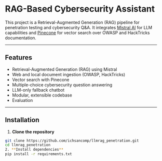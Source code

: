 #  RAG-Based Cybersecurity Assistant

This project is a Retrieval-Augmented Generation (RAG) pipeline for penetration testing and cybersecurity Q&A. It integrates [Mistral AI](https://mistral.ai/) for LLM capabilities and [Pinecone](https://www.pinecone.io/) for vector search over OWASP and HackTricks documentation.

---

##  Features

-  Retrieval-Augmented Generation (RAG) using Mistral
-  Web and local document ingestion (OWASP, HackTricks)
-  Vector search with Pinecone
-  Multiple-choice cybersecurity question answering
-  LLM-only fallback chatbot
-  Modular, extensible codebase
-  Evaluation

---

##  Installation

1. **Clone the repository**
```bash
git clone https://github.com/ichsancomp/llmrag_penetration.git
cd llmrag_penetration
2. **Install dependencies**
pip install -r requirements.txt



